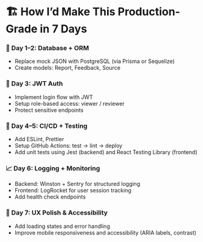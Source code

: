 # 🏗️ How I’d Make This Production-Grade in 7 Days

### 🔁 Day 1–2: Database + ORM
- Replace mock JSON with PostgreSQL (via Prisma or Sequelize)
- Create models: Report, Feedback, Source

### 🔐 Day 3: JWT Auth
- Implement login flow with JWT
- Setup role-based access: viewer / reviewer
- Protect sensitive endpoints

### 🚀 Day 4–5: CI/CD + Testing
- Add ESLint, Prettier
- Setup GitHub Actions: test → lint → deploy
- Add unit tests using Jest (backend) and React Testing Library (frontend)

### 📈 Day 6: Logging + Monitoring
- Backend: Winston + Sentry for structured logging
- Frontend: LogRocket for user session tracking
- Add health check endpoints

### 🧼 Day 7: UX Polish & Accessibility
- Add loading states and error handling
- Improve mobile responsiveness and accessibility (ARIA labels, contrast)
